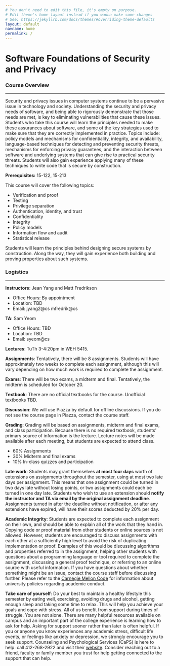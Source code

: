 ```yaml
---
# You don't need to edit this file, it's empty on purpose.
# Edit theme's home layout instead if you wanna make some changes
# See: https://jekyllrb.com/docs/themes/#overriding-theme-defaults
layout: default
navname: home
permalink: /
---
```


# Software Foundations of Security and Privacy

### Course Overview

* * *

Security and privacy issues in computer systems continue to be a pervasive issue in technology and society. Understanding the security and privacy needs of software, and being able to rigorously demonstrate that those needs are met, is key to eliminating vulnerabilities that cause these issues. Students who take this course will learn the principles needed to make these assurances about software, and some of the key strategies used to make sure that they are correctly implemented in practice. Topics include: policy models and mechanisms for confidentiality, integrity, and availability, language-based techniques for detecting and preventing security threats, mechanisms for enforcing privacy guarantees, and the interaction between software and underlying systems that can give rise to practical security threats. Students will also gain experience applying many of these techniques to write code that is secure by construction.

**Prerequisites:** 15-122, 15-213

This course will cover the following topics:

*   Verification and proof
*   Testing
*   Privilege separation
*   Authentication, identity, and trust
*   Confidentiality
*   Integrity
*   Policy models
*   Information flow and audit
*   Statistical release

Students will learn the principles behind designing secure systems by construction. Along the way, they will gain experience both building and proving properties about such systems.

### Logistics

* * *

**Instructors**: Jean Yang and Matt Fredrikson

*   Office Hours: By appointment
*   Location: TBD
*   Email: jyang2@cs mfredrik@cs

**TA**: Sam Yeom

*   Office Hours: TBD
*   Location: TBD
*   Email: syeom@cs

**Lectures**: TuTh 3-4:20pm in WEH 5415.

**Assignments**: Tentatively, there will be 8 assignments. Students will have approximately two weeks to complete each assignment, although this will vary depending on how much work is required to complete the assignment.

**Exams**: There will be two exams, a midterm and final. Tentatively, the midterm is scheduled for October 20.

**Textbook**: There are no official textbooks for the course. Unofficial textbooks TBD.

**Discussion**: We will use Piazza by default for offline discussions. If you do not see the course page in Piazza, contact the course staff.

**Grading**: Grading will be based on assignments, midterm and final exams, and class participation. Because there is no required textbook, students' primary source of information is the lecture. Lecture notes will be made available after each meeting, but students are expected to attend class.

*   60% Assignments
*   30% Midterm and final exams
*   10% In-class quizzes and participation

**Late work**: Students may grant themselves **at most four days** worth of extensions on assignments throughout the semester, using at most two late days per assignment. This means that one assignment could be turned in two days late without losing points, or two assignments could each be turned in one day late. Students who wish to use an extension should **notify the instructor and TA via email by the original assignment deadline**. Assignments turned in after the deadline without notification, or after any extensions have expired, will have their scores deducted by 20% per day.

**Academic Integrity**: Students are expected to complete each assignment on their own, and should be able to explain all of the work that they hand in. Copying code or proof material from other students or online sources is not allowed. However, students are encouraged to discuss assignments with each other at a sufficiently high level to avoid the risk of duplicating implementation or proof. Examples of this would be discussing algorithms and properties referred to in the assignment, helping other students with questions about a programming language or tool required to complete the assignment, discussing a general proof technique, or referring to an online source with useful information. If you have questions about whether something might be an issue, contact the course staff before discussing further. Please refer to the [Carnegie Mellon Code](http://www.cmu.edu/academic-integrity/index.html) for information about university policies regarding academic conduct.

**Take care of yourself**: Do your best to maintain a healthy lifestyle this semester by eating well, exercising, avoiding drugs and alcohol, getting enough sleep and taking some time to relax. This will help you achieve your goals and cope with stress. All of us benefit from support during times of struggle. You are not alone. There are many helpful resources available on campus and an important part of the college experience is learning how to ask for help. Asking for support sooner rather than later is often helpful. If you or anyone you know experiences any academic stress, difficult life events, or feelings like anxiety or depression, we strongly encourage you to seek support. Counseling and Psychological Services (CaPS) is here to help: call 412-268-2922 and visit their [website](http://www.cmu.edu/counseling/). Consider reaching out to a friend, faculty or family member you trust for help getting connected to the support that can help.